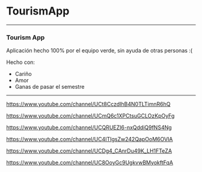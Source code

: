 # TourismApp

----

### Tourism App
Aplicación hecho 100% por el equipo verde, sin ayuda de otras personas :(

Hecho con:
* Cariño
* Amor
* Ganas de pasar el semestre

----

https://www.youtube.com/channel/UCt8CczdIhB4N0TLTimnR6hQ

https://www.youtube.com/channel/UCmQ6c1XPCtsuGCLOzKpOyFg

https://www.youtube.com/channel/UCQRUEZI6-nxQddiQ9fNS4Ng

https://www.youtube.com/channel/UC4ITIgsZw242QapOoM6OVIA

https://www.youtube.com/channel/UCDg4_CAnrDu49K_LH1FTeZA

https://www.youtube.com/channel/UC8OoyGc9UgkvwBMyokftFqA
